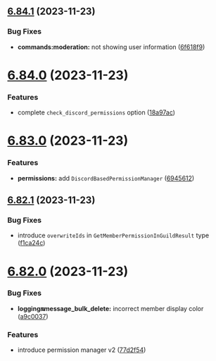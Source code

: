 ## [6.84.1](https://github.com/onesoft-sudo/sudobot/compare/v6.84.0...v6.84.1) (2023-11-23)


### Bug Fixes

* **commands:moderation:** not showing user information ([6f618f9](https://github.com/onesoft-sudo/sudobot/commit/6f618f9db9ad1c9a83878db319b667c1573b61ca))



# [6.84.0](https://github.com/onesoft-sudo/sudobot/compare/v6.83.0...v6.84.0) (2023-11-23)


### Features

* complete `check_discord_permissions` option ([18a97ac](https://github.com/onesoft-sudo/sudobot/commit/18a97acf5bf841b4aa471a1c5c2c4254adbf6676))



# [6.83.0](https://github.com/onesoft-sudo/sudobot/compare/v6.82.1...v6.83.0) (2023-11-23)


### Features

* **permissions:** add `DiscordBasedPermissionManager` ([6945612](https://github.com/onesoft-sudo/sudobot/commit/6945612170ae979bc981440af9177a7cf0d767b7))



## [6.82.1](https://github.com/onesoft-sudo/sudobot/compare/v6.82.0...v6.82.1) (2023-11-23)


### Bug Fixes

* introduce `overwriteIds` in `GetMemberPermissionInGuildResult` type ([f1ca24c](https://github.com/onesoft-sudo/sudobot/commit/f1ca24cff2e3f7a1f6a649f77b8069a1cd8faa6d))



# [6.82.0](https://github.com/onesoft-sudo/sudobot/compare/v6.81.1...v6.82.0) (2023-11-23)


### Bug Fixes

* **logging:on:message_bulk_delete:** incorrect member display color ([a9c0037](https://github.com/onesoft-sudo/sudobot/commit/a9c0037b9d3a7a5da2c3179cf1d7f384e142946c))


### Features

* introduce permission manager v2 ([77d2f54](https://github.com/onesoft-sudo/sudobot/commit/77d2f5449c5638162e3c539a6e5da8cae6fcf4c8))



